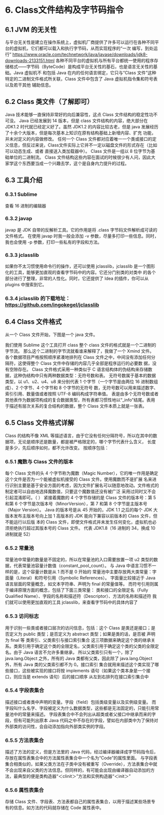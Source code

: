 #  6. Class文件结构及字节码指令

## 6.1 JVM 的无关性
与平台无关性是建立在操作系统上，虚拟机厂商提供了许多可以运行在各种不同平台的虚拟机，它们都可以载入和执行字节码，从而实现程序的“一次 编写，到处运行” https://www.oracle.com/technetwork/java/javase/downloads/jdk8-downloads-2133151.html 各种不同平台的虚拟机与所有平台都统一使用的程序存储格式——字节码（ByteCode）是构成平台无关性的基石，也是语言无关性的基础。Java 虚拟机不 和包括 Java 在内的任何语言绑定，它只与“Class 文件”这种特定的二进制文件格式所关联，Class 文件中包含了 Java 虚拟机指令集和符号表以及若干其他 辅助信息。

## 6.2 Class 类文件（了解即可）

Java 技术能够一直保持非常好的向后兼容性，这点 Class 文件结构的稳定性功不可没。
Java 已经发展到 14 版本，但是 class 文件结构的内容，绝大部分在 JDK1.2 时代就已经定义好了。虽然 JDK1.2 的内容比较古老，但是 java 发展经历了十余个大版本，但是每次基本上知识在原有结构基础上新增内容、扩充 功能，并未对定义的内容做修改。 
任何一个 Class 文件都对应着唯一一个类或接口的定义信息，但反过来说，Class文件实际上它并不一定以磁盘文件的形式存在（比如可以动态生成、或者 直接送入类加载器中）。 
Class 文件是一组以 8 位字节为基础单位的二进制流。 Class 文件结构这些内容在面试的时候很少有人问，因此大家学这个东西要当成一个兴趣去学，这个是自身内力提升的过程。


## 6.3 工具介绍 

### 6.3.1 Sublime 

查看 16 进制的编辑器 

### 6.3.2 javap 

javap 是 JDK 自带的反解析工具。它的作用是将 .class 字节码文件解析成可读的文件格式。 在使用 javap 时我一般会添加 -v 参数，尽量多打印一些信息。同时，我也会使用 -p 参数，打印一些私有的字段和方法。 

### 6.3.3 jclasslib 

如果你不太习惯使用命令行的操作，还可以使用 jclasslib，jclasslib 是一个图形化的工具，能够更加直观的查看字节码中的内容。它还分门别类的对类中 的各个部分进行了整理，非常的人性化。同时，它还提供了 Idea 的插件，你可以从 plugins 中搜索到它。 

### 6.3.4 jclasslib 的下载地址：https://github.com/ingokegel/jclasslib 

## 6.4 Class 文件格式 

从一个 Class 文件开始，下图是一个 java 文件。

我们使用 Sublime 这个工具打开 class
整个 class 文件的格式就是一个二进制的字节流。 那么这个二进制的字节流就看谁来解释了，我做了一个 Xmind 文件。 各个数据项目严格按照顺序紧凑地排列在 Class 文件之中，中间没有添加任何分隔符，这使得整个 Class 文件中存储的内容几乎全部是程序运行的必要数 据，没有空隙存在。 Class 文件格式采用一种类似于 C 语言结构体的伪结构来存储数据，这种伪结构中只有两种数据类型：无符号数和表。 无符号数属于基本的数据类型，以 u1、u2、u4、u8 来分别代表 1 个字节（一个字节是由两位 16 进制数组成）、2 个字节、4 个字节和 8 个字节的无符号
数，无符号数可以用来描述数字、索引引用、数量值或者按照 UTF-8 编码构成字符串值。 表是由多个无符号数或者其他表作为数据项构成的复合数据类型，所有表都习惯性地以“_info”结尾。表用于描述有层次关系的复合结构的数据，整个 Class 文件本质上就是一张表。



## 6.5 Class 文件格式详解 
Class 的结构不像 XML 等描述语言，由于它没有任何分隔符号，所以在其中的数据项，无论是顺序还是数量，都是被严格限定的，哪个字节代表什么含义， 长度是多少，先后顺序如何，都不允许改变。 按顺序包括：

### 6.5.1 魔数与 Class 文件的版本 
每个 Class 文件的头 4 个字节称为魔数（Magic Number），它的唯一作用是确定这个文件是否为一个能被虚拟机接受的 Class 文件。使用魔数而不是扩展 名来进行识别主要是基于安全方面的考虑，因为文件扩展名可以随意地改动。文件格式的制定者可以自由地选择魔数值，只要这个魔数值还没有被广泛 采用过同时又不会引起混淆即可。（ ） 紧接着魔数的 4 个字节存储的是 Class 文件的版本号：第 5 和第 6 个字节是次版本号（MinorVersion），第 7 和第 8 个字节是主版本号（Major Version）。 Java 的版本号是从 45 开始的，JDK 1.1 之后的每个 JDK 大版本发布主版本号向上加 1 高版本的 JDK 能向下兼容以前版本的 Class 文件，但不能运行以后版 本的 Class 文件，即使文件格式并未发生任何变化，虚拟机也必须拒绝执行超过其版本号的 Class 文件。 代表 JDK1.8（16 进制的 34，换成 10 进制就是 52）

### 6.5.2 常量池 
常量池中常量的数量是不固定的，所以在常量池的入口需要放置一项 u2 类型的数据，代表常量池容量计数值（constant_pool_count）。 与 Java 中语言习惯不一样的是，这个容量计数是从 1 而不是 0 开始的 常量池中主要存放两大类常量：字面量（Literal）和符号引用（Symbolic References）。 字面量比较接近于 Java 语言层面的常量概念，如文本字符串、声明为 final 的常量值等。 而符号引用则属于编译原理方面的概念，包括了下面三类常量： 类和接口的全限定名（Fully Qualified Name）、字段的名称和描述符（Descriptor）、方法的名称和描述符
我们就可以使用更加直观的工具 jclasslib，来查看字节码中的具体内容了

### 6.5.3 访问标志 
用于识别一些类或者接口层次的访问信息，包括：这个 Class 是类还是接口；是否定义为 public 类型；是否定义为 abstract 类型；如果是类的话，是否被 声明为 final 等 类索引、父类索引与接口索引集合 这三项数据来确定这个类的继承关系。类索引用于确定这个类的全限定名，父类索引用于确定这个类的父类的全限定名。由于 Java 语言不允许多重继承， 所以父类索引只有一个，除了 java.lang.Object 之外，所有的 Java 类都有父类，因此除了 java.lang.Object 外，所有 Java 类的父类索引都不为 0。接口索引 集合就用来描述这个类实现了哪些接口，这些被实现的接口将按 implements 语句（如果这个类本身是一个接口，则应当是 extends 语句）后的接口顺序 从左到右排列在接口索引集合中 

### 6.5.4 字段表集合 

描述接口或者类中声明的变量。字段（field）包括类级变量以及实例级变量。 而字段叫什么名字、字段被定义为什么数据类型，这些都是无法固定的，只能引用常量池中的常量来描述。 字段表集合中不会列出从超类或者父接口中继承而来的字段，但有可能列出原本 Java 代码之中不存在的字段，譬如在内部类中为了保持对外部类的访问性，会自动添加指向外部类实例的字段。 

### 6.5.5 方法表集合 
描述了方法的定义，但是方法里的 Java 代码，经过编译器编译成字节码指令后，存放在属性表集合中的方法属性表集合中一个名为“Code”的属性里面。 与字段表集合相类似的，如果父类方法在子类中没有被重写（Override），方法表集合中就不会出现来自父类的方法信息。但同样的，有可能会出现由编译器自动添加的方法，最典型的便是类构造器“＜clinit＞”方法和实例构造器“＜init＞” 

### 6.5.6 属性表集合
存储 Class 文件、字段表、方法表都自己的属性表集合，以用于描述某些场景专有的信息。如方法的代码就存储在 Code 属性表中。